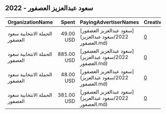 ## 2022 - سعود عبدالعزيز العصفور 
|OrganizationName|Spent|PayingAdvertiserNames|CreativeUrls|Impressions|Genders|AgeBrackets|CountryCodes|BillingAddresses|CandidateBallotInformation|
|:---|---:|:---|:---|---:|:---|:---|:---|:---|:---|
|الحملة الانتخابية سعود العصفور|49.00 USD|[سعود عبدالعزيز العصفور](2022/سعود عبدالعزيز العصفور.md)|[0](https://www.snap.com/political-ads/asset/7cddeb52bfad1e21286e822c74bc3e0501a4209f17fee001edb00cc76643b051?mediaType=jpeg)|16,888||21+|kuwait|"مالك بن ريب,الفحيحيل,00965,KW"|Saud Alasfoor|
|الحملة الانتخابية سعود العصفور|885.00 USD|[سعود عبدالعزيز العصفور](2022/سعود عبدالعزيز العصفور.md)|[0](https://www.snap.com/political-ads/asset/3a69511ab58f2d70d169146e90d6257312af013257daf8d2b415d6566370972b?mediaType=jpg)|331,428||21+|kuwait|"مالك بن ريب,الفحيحيل,00965,KW"|Saud Alasfoor|
|الحملة الانتخابية سعود العصفور|48.00 USD|[سعود عبدالعزيز العصفور](2022/سعود عبدالعزيز العصفور.md)|[0](https://www.snap.com/political-ads/asset/94f6b924b76f0e652ca4870265ad859167af43ec9b3b3a67d914fcf3752b2422?mediaType=jpg)|20,720||21+|kuwait|"مالك بن ريب,الفحيحيل,00965,KW"|Saud Alasfoor|
|الحملة الانتخابية سعود العصفور|381.00 USD|[سعود عبدالعزيز العصفور](2022/سعود عبدالعزيز العصفور.md)|[0](https://www.snap.com/political-ads/asset/26f3ce0c1ecc530084261c9f45e4e1f58dff00d79f3f9cb2c35e6b50835d15fc?mediaType=jpeg)|107,392||21+|kuwait|"مالك بن ريب,الفحيحيل,00965,KW"|Soud Alasfoor|
